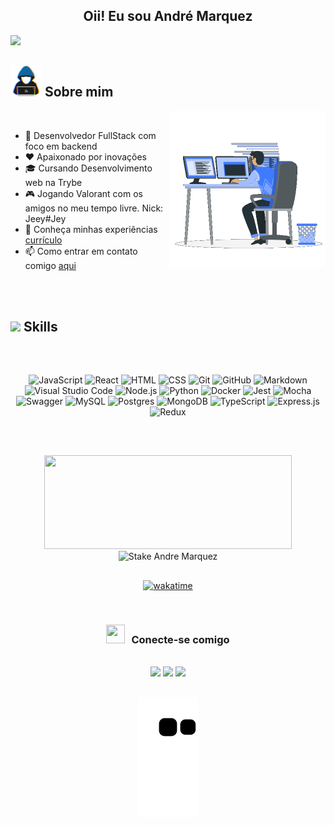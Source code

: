 <h2 align="center">Oii! Eu sou André Marquez</h2>

<img src="https://user-images.githubusercontent.com/73097560/115834477-dbab4500-a447-11eb-908a-139a6edaec5c.gif"><br>

	
## <picture><img src = "https://github.com/0xAbdulKhalid/0xAbdulKhalid/raw/main/assets/mdImages/about_me.gif" width = 50px></picture> **Sobre mim**

<picture> <img align="right" src="https://github.com/0xAbdulKhalid/0xAbdulKhalid/raw/main/assets/mdImages/Right_Side.gif" width = 250px></picture>

<br>

- 🌱 Desenvolvedor FullStack com foco em backend 
- ❤️ Apaixonado por inovações
- 🎓 Cursando Desenvolvimento web na Trybe
- 🎮 Jogando Valorant com os amigos no meu tempo livre.  Nick: Jeey#Jey
- 📄 Conheça minhas experiências [currículo](https://drive.google.com/u/0/uc?id=1OHBCY4P8sOHL1Q2WVPuQwK-vY2EvuYgc&export=download)
- 📫 Como entrar em contato comigo [aqui](#-conecte-se-comigo-)

<br><br>

## <img src="https://media2.giphy.com/media/QssGEmpkyEOhBCb7e1/giphy.gif?cid=ecf05e47a0n3gi1bfqntqmob8g9aid1oyj2wr3ds3mg700bl&rid=giphy.gif" width ="25"><b> Skills</b>
<br>
   <section align="center" style="margin-top: 30px" style="display: inline_block">
 
  ![JavaScript](https://img.shields.io/badge/-JavaScript-05122A?style=flatstyle=flat-square&logo=javascript)
  ![React](https://img.shields.io/badge/-React-05122A?style=flat&logo=react)
  ![HTML](https://img.shields.io/badge/-HTML-05122A?style=flat&logo=HTML5)
  ![CSS](https://img.shields.io/badge/-CSS-05122A?style=flat&logo=CSS3&logoColor=1572B6)
  ![Git](https://img.shields.io/badge/-Git-05122A?style=flat&logo=git)
  ![GitHub](https://img.shields.io/badge/-GitHub-05122A?style=flat&logo=github)
  ![Markdown](https://img.shields.io/badge/-Markdown-05122A?style=flat&logo=markdown)\
  ![Visual Studio Code](https://img.shields.io/badge/-Visual%20Studio%20Code-05122A?style=flat&logo=visual-studio-code&logoColor=007ACC)
  ![Node.js](https://img.shields.io/badge/-Node.js-05122A?style=flat&logo=node.js)
  ![Python](https://img.shields.io/badge/-Python-05122A?style=flat&logo=python)
  ![Docker](https://img.shields.io/badge/docker-05122A?style=flat&logo=docker&logoColor=white)
  ![Jest](https://img.shields.io/badge/-jest-05122A?style=flat&logo=jest&logoColor=red)
  ![Mocha](https://img.shields.io/badge/-mocha-05122A?style=flat&logo=mocha&logoColor=brown)
  ![Swagger](https://img.shields.io/badge/-Swagger-05122A?style=flat&logo=swagger&logoColor=red)
  ![MySQL](https://img.shields.io/badge/mysql-05122A?style=flat&logo=mysql&logoColor=orange)
  ![Postgres](https://img.shields.io/badge/postgres-05122A?style=flat&logo=postgresql&logoColor=blue)
  ![MongoDB](https://img.shields.io/badge/MongoDB-05122A?style=flat&logo=mongodb&logoColor=green)
  ![TypeScript](https://img.shields.io/badge/typescript-05122A?style=flat&logo=typescript&logoColor=blue)
  ![Express.js](https://img.shields.io/badge/express.js-05122A?style=flat&logo=express&logoColor=%2361DAFB)
  ![Redux](https://img.shields.io/badge/redux-05122A?style=flat&logo=redux&logoColor=purple)

 
   </section>
 <br>
  
  ##
  
  <div align="center">
   <img height="150em" width="396" src="https://github-readme-stats.vercel.app/api/top-langs/?username=andremarquezz&layout=compact&langs_count=7&theme=dark"/>
     <img title="Streak Andre Marquez" height="150em" width="396" src="https://github-readme-streak-stats.herokuapp.com/?user=andremarquezz&theme=dark&border=61dafb&hide_border=true" alt="Stake Andre Marquez" />
 
   <section align="center" style="margin-top: 30px" style="display: inline_block">
    
   [![wakatime](https://wakatime.com/badge/user/4c647f33-e61f-42d0-87bf-d92b6912a031.svg)](https://wakatime.com/@4c647f33-e61f-42d0-87bf-d92b6912a031)
    
   </section>
 
  </div>
  
 <br>


  <div align="center"> 
   <h3  > <img src="https://media.giphy.com/media/iY8CRBdQXODJSCERIr/giphy.gif" width="30" height="30" style="margin-right: 10px;">Conecte-se comigo </h3>
<br>
  <a href = "mailto:andre.marqquez@gmail.com"><img src="https://img.shields.io/badge/-Gmail-D14836?style=for-the-badge&logo=gmail&logoColor=white" target="_blank"></a>
  <a href="https://www.linkedin.com/in/andremarqquez/" target="_blank"><img src="https://img.shields.io/badge/-LinkedIn-%230077B5?style=for-the-badge&logo=linkedin&logoColor=white" target="blank"></a> 
 <a href="https://api.whatsapp.com/send?phone=5524999209942"  target="_blank">
  <img src="https://img.shields.io/badge/WhatsApp-25D366?style=for-the-badge&logo=whatsapp&logoColor=white" target="blank">
 </a> 
 
 
</div>
    <section align="center" style="margin-top: 30px" style="display: inline_block">
 
 ![Snake animation](https://github.com/andremarquezz/andremarquezz/blob/output/github-contribution-grid-snake.svg)
    
   </section>
